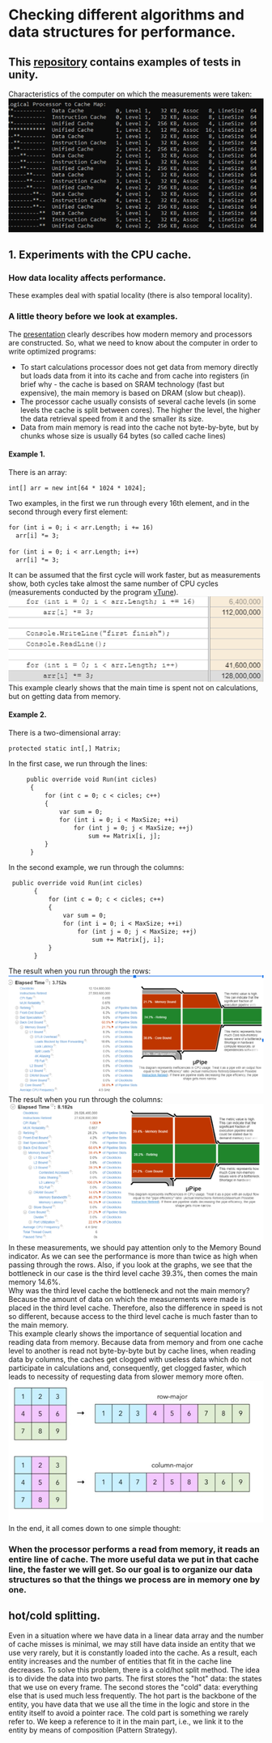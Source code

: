 # Checking different algorithms and data structures for performance.
## This [repository](https://github.com/dkoleev/PerformanceTestingInUnity) contains examples of tests in unity.

Characteristics of the computer on which the measurements were taken:
![](https://github.com/dkoleev/PerformanceTesting/blob/master/Content/Images/pc_characteristic.png)

## 1. Experiments with the CPU cache.
### How data locality affects performance.
These examples deal with spatial locality (there is also temporal locality).
### A little theory before we look at examples.
The [presentation](https://docs.google.com/presentation/d/1zKsVoWUkBRu50UW5VW505fWX-KwT3m5T3WY_SnTajcs/edit?usp=sharing) clearly describes how modern memory and processors are constructed.
So, what we need to know about the computer in order to write optimized programs:
+ To start calculations processor does not get data from memory directly but loads data from it into its cache and from cache into registers (in brief why - the cache is based on SRAM technology (fast but expensive), the main memory is based on DRAM (slow but cheap)).
+ The processor cache usually consists of several cache levels (in some levels the cache is split between cores). The higher the level, the higher the data retrieval speed from it and the smaller its size.
+ Data from main memory is read into the cache not byte-by-byte, but by chunks whose size is usually 64 bytes (so called cache lines)

#### Example 1.
There is an array:
``` 
int[] arr = new int[64 * 1024 * 1024];
```
Two examples, in the first we run through every 16th element, and in the second through every first element:
```
for (int i = 0; i < arr.Length; i += 16)
  arr[i] *= 3;
 
for (int i = 0; i < arr.Length; i++) 
  arr[i] *= 3;
  ```
  It can be assumed that the first cycle will work faster, but as measurements show, both cycles take almost the same number of CPU cycles (measurements conducted by the program [vTune](https://software.intel.com/en-us/vtune)).
  ![](https://github.com/dkoleev/PerformanceTesting/blob/master/Content/Images/result_1.png) 
  <br>
  This example clearly shows that the main time is spent not on calculations, but on getting data from memory.
  <br>
  #### Example 2.
  There is a two-dimensional array:
  ```
  protected static int[,] Matrix;
  ```
  In the first case, we run through the lines:
  ```
       public override void Run(int cicles)
        {
            for (int c = 0; c < cicles; c++)
            {
                var sum = 0;
                for (int i = 0; i < MaxSize; ++i)
                    for (int j = 0; j < MaxSize; ++j)
                        sum += Matrix[i, j];
            }
        }
 ```
In the second example, we run through the columns:
 ```
  public override void Run(int cicles)
        {
            for (int c = 0; c < cicles; c++)
            {
                var sum = 0;
                for (int i = 0; i < MaxSize; ++i)
                    for (int j = 0; j < MaxSize; ++j)
                        sum += Matrix[j, i];
            }
        }
```
The result when you run through the rows:
<br>
![](https://github.com/dkoleev/PerformanceTesting/blob/master/Content/Images/res_2.png)
<br>
The result when you run through the columns:
<br>
![](https://github.com/dkoleev/PerformanceTesting/blob/master/Content/Images/res_column.png)
<br>
In these measurements, we should pay attention only to the Memory Bound indicator. As we can see the performance is more than twice as high when passing through the rows. Also, if you look at the graphs, we see that the bottleneck in our case is the third level cache 39.3%, then comes the main memory 14.6%.
<br>
Why was the third level cache the bottleneck and not the main memory? Because the amount of data on which the measurements were made is placed in the third level cache. Therefore, also the difference in speed is not so different, because access to the third level cache is much faster than to the main memory.
<br>
This example clearly shows the importance of sequential location and reading data from memory. Because data from memory and from one cache level to another is read not byte-by-byte but by cache lines, when reading data by columns, the caches get clogged with useless data which do not participate in calculations and, consequently, get clogged faster, which leads to necessity of requesting data from slower memory more often.
<br>
![](https://github.com/dkoleev/PerformanceTesting/blob/master/Content/Images/row_column.png)
<br>
In the end, it all comes down to one simple thought:
<br>
### When the processor performs a read from memory, it reads an entire line of cache. The more useful data we put in that cache line, the faster we will get. So our goal is to organize our data structures so that the things we process are in memory one by one.


## hot/cold splitting.
Even in a situation where we have data in a linear data array and the number of cache misses is minimal, we may still have data inside an entity that we use very rarely, but it is constantly loaded into the cache. As a result, each entity increases and the number of entities that fit in the cache line decreases. To solve this problem, there is a cold/hot split method.
The idea is to divide the data into two parts. The first stores the "hot" data: the states that we use on every frame. The second stores the "cold" data: everything else that is used much less frequently.
The hot part is the backbone of the entity, you have data that we use all the time in the logic and store in the entity itself to avoid a pointer race.
The cold part is something we rarely refer to. We keep a reference to it in the main part, i.e., we link it to the entity by means of composition (Pattern Strategy).
